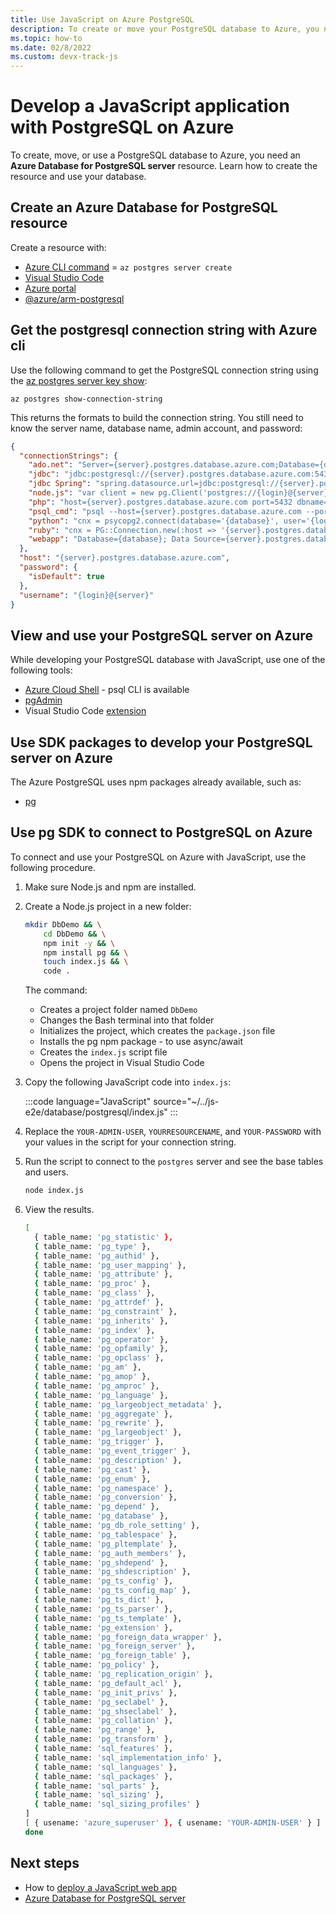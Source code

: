 ```yaml
---
title: Use JavaScript on Azure PostgreSQL
description: To create or move your PostgreSQL database to Azure, you need a PostgreSQL resource. 
ms.topic: how-to
ms.date: 02/8/2022
ms.custom: devx-track-js
---
```


# Develop a JavaScript application with PostgreSQL on Azure

To create, move, or use a PostgreSQL database to Azure, you need an **Azure Database for PostgreSQL server** resource. Learn how to create the resource and use your database.

## Create an Azure Database for PostgreSQL resource 

Create a resource with:

* [Azure CLI command](/cli/azure/postgres/server?view=azure-cli-latest#az-postgres-server-create) = `az postgres server create`
* [Visual Studio Code](../with-visual-studio-code/create-azure-database.md#create-a-postgresql-database)
* [Azure portal](https://ms.portal.azure.com/#create/Microsoft.PostgreSQLServer)
* [@azure/arm-postgresql](https://www.npmjs.com/package/@azure/arm-postgresql)

## Get the postgresql connection string with Azure cli

Use the following command to get the PostgreSQL connection string using the [az postgres server key show](/cli/azure/postgres/server/key?view=azure-cli-latest#az-postgres-server-key-show):

```azurecli
az postgres show-connection-string 
```

This returns the formats to build the connection string. You still need to know the server name, database name, admin account, and password:

```json
{
  "connectionStrings": {
    "ado.net": "Server={server}.postgres.database.azure.com;Database={database};Port=5432;User Id={login}@{server};Password={password};",
    "jdbc": "jdbc:postgresql://{server}.postgres.database.azure.com:5432/{database}?user={login}@{server}&password={password}",
    "jdbc Spring": "spring.datasource.url=jdbc:postgresql://{server}.postgres.database.azure.com:5432/{database}  spring.datasource.username={login}@{server}  spring.datasource.password={password}",
    "node.js": "var client = new pg.Client('postgres://{login}@{server}:{password}@{server}.postgres.database.azure.com:5432/{database}');",
    "php": "host={server}.postgres.database.azure.com port=5432 dbname={database} user={login}@{server} password={password}",
    "psql_cmd": "psql --host={server}.postgres.database.azure.com --port=5432 --username={login}@{server} --dbname={database}",
    "python": "cnx = psycopg2.connect(database='{database}', user='{login}@{server}', host='{server}.postgres.database.azure.com', password='{password}', port='5432')",
    "ruby": "cnx = PG::Connection.new(:host => '{server}.postgres.database.azure.com', :user => '{login}@{server}', :dbname => '{database}', :port => '5432', :password => '{password}')",
    "webapp": "Database={database}; Data Source={server}.postgres.database.azure.com; User Id={login}@{server}; Password={password}"
  },
  "host": "{server}.postgres.database.azure.com",
  "password": {
    "isDefault": true
  },
  "username": "{login}@{server}"
}
```

## View and use your PostgreSQL server on Azure
While developing your PostgreSQL database with JavaScript, use one of the following tools:

* [Azure Cloud Shell](https://shell.azure.com/) - psql CLI is available
* [pgAdmin](https://www.pgadmin.org/)
* Visual Studio Code [extension](https://marketplace.visualstudio.com/items?itemName=ms-azuretools.vscode-cosmosdb)

## Use SDK packages to develop your PostgreSQL server on Azure

The Azure PostgreSQL uses npm packages already available, such as:

* [pg](https://www.npmjs.com/package/pg)

## Use pg SDK to connect to PostgreSQL on Azure

To connect and use your PostgreSQL on Azure with JavaScript, use the following procedure.

1. Make sure Node.js and npm are installed.
1. Create a Node.js project in a new folder:

    ```bash
    mkdir DbDemo && \
        cd DbDemo && \
        npm init -y && \
        npm install pg && \
        touch index.js && \
        code .
    ```

    The command:
    * Creates a project folder named `DbDemo`
    * Changes the Bash terminal into that folder
    * Initializes the project, which creates the `package.json` file
    * Installs the pg npm package - to use async/await
    * Creates the `index.js` script file
    * Opens the project in Visual Studio Code

1. Copy the following JavaScript code into `index.js`:

    :::code language="JavaScript" source="~/../js-e2e/database/postgresql/index.js" :::

1. Replace the `YOUR-ADMIN-USER`, `YOURRESOURCENAME`, and `YOUR-PASSWORD` with your values in the script for your connection string. 

1. Run the script to connect to the `postgres` server and see the base tables and users.

    ```bash
    node index.js
    ```

1. View the results. 

    ```bash
    [
      { table_name: 'pg_statistic' },
      { table_name: 'pg_type' },
      { table_name: 'pg_authid' },
      { table_name: 'pg_user_mapping' },
      { table_name: 'pg_attribute' },
      { table_name: 'pg_proc' },
      { table_name: 'pg_class' },
      { table_name: 'pg_attrdef' },
      { table_name: 'pg_constraint' },
      { table_name: 'pg_inherits' },
      { table_name: 'pg_index' },
      { table_name: 'pg_operator' },
      { table_name: 'pg_opfamily' },
      { table_name: 'pg_opclass' },
      { table_name: 'pg_am' },
      { table_name: 'pg_amop' },
      { table_name: 'pg_amproc' },
      { table_name: 'pg_language' },
      { table_name: 'pg_largeobject_metadata' },
      { table_name: 'pg_aggregate' },
      { table_name: 'pg_rewrite' },
      { table_name: 'pg_largeobject' },
      { table_name: 'pg_trigger' },
      { table_name: 'pg_event_trigger' },
      { table_name: 'pg_description' },
      { table_name: 'pg_cast' },
      { table_name: 'pg_enum' },
      { table_name: 'pg_namespace' },
      { table_name: 'pg_conversion' },
      { table_name: 'pg_depend' },
      { table_name: 'pg_database' },
      { table_name: 'pg_db_role_setting' },
      { table_name: 'pg_tablespace' },
      { table_name: 'pg_pltemplate' },
      { table_name: 'pg_auth_members' },
      { table_name: 'pg_shdepend' },
      { table_name: 'pg_shdescription' },
      { table_name: 'pg_ts_config' },
      { table_name: 'pg_ts_config_map' },
      { table_name: 'pg_ts_dict' },
      { table_name: 'pg_ts_parser' },
      { table_name: 'pg_ts_template' },
      { table_name: 'pg_extension' },
      { table_name: 'pg_foreign_data_wrapper' },
      { table_name: 'pg_foreign_server' },
      { table_name: 'pg_foreign_table' },
      { table_name: 'pg_policy' },
      { table_name: 'pg_replication_origin' },
      { table_name: 'pg_default_acl' },
      { table_name: 'pg_init_privs' },
      { table_name: 'pg_seclabel' },
      { table_name: 'pg_shseclabel' },
      { table_name: 'pg_collation' },
      { table_name: 'pg_range' },
      { table_name: 'pg_transform' },
      { table_name: 'sql_features' },
      { table_name: 'sql_implementation_info' },
      { table_name: 'sql_languages' },
      { table_name: 'sql_packages' },
      { table_name: 'sql_parts' },
      { table_name: 'sql_sizing' },
      { table_name: 'sql_sizing_profiles' }
    ]
    [ { usename: 'azure_superuser' }, { usename: 'YOUR-ADMIN-USER' } ]
    done
    ```

## Next steps

* How to [deploy a JavaScript web app](../deploy-web-app.md)
* [Azure Database for PostgreSQL server](/azure/postgresql/)